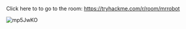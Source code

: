 
Click here to to go to the room: https://tryhackme.com/r/room/mrrobot


![mp5JwKO](https://github.com/vdh1612/try_hack_me_ctf/assets/125654739/ac130bd1-39e9-4f3e-b04a-6395e205fa21)
